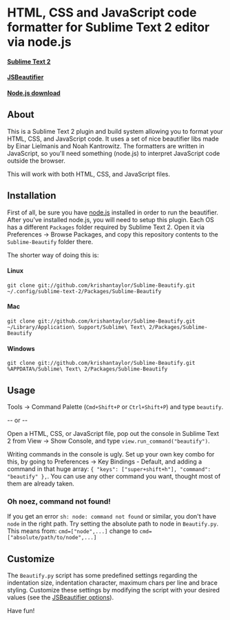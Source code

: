 # HTML, CSS and JavaScript code formatter for Sublime Text 2 editor via node.js
#### [Sublime Text 2](http://www.sublimetext.com/2)
#### [JSBeautifier](http://jsbeautifier.org/)
#### [Node.js download](http://nodejs.org/#download)

## About
This is a Sublime Text 2 plugin and build system allowing you to format your HTML, CSS, and JavaScript code. It uses a set of nice beautifier libs made by Einar Lielmanis and Noah Kantrowitz. The formatters are written in JavaScript, so you'll need something (node.js) to interpret JavaScript code outside the browser.

This will work with both HTML, CSS, and JavaScript files.

## Installation
First of all, be sure you have [node.js](http://nodejs.org/#download) installed in order to run the beautifier. After you've installed node.js, you will need to setup this plugin.
Each OS has a different `Packages` folder required by Sublime Text 2. Open it via Preferences -> Browse Packages, and copy this repository contents to the `Sublime-Beautify` folder there.

The shorter way of doing this is:
#### Linux
`git clone git://github.com/krishantaylor/Sublime-Beautify.git ~/.config/sublime-text-2/Packages/Sublime-Beautify`

#### Mac
`git clone git://github.com/krishantaylor/Sublime-Beautify.git ~/Library/Application\ Support/Sublime\ Text\ 2/Packages/Sublime-Beautify`

#### Windows
`git clone git://github.com/krishantaylor/Sublime-Beautify.git %APPDATA%/Sublime\ Text\ 2/Packages/Sublime-Beautify`


## Usage
Tools -> Command Palette (`Cmd+Shift+P` or `Ctrl+Shift+P`) and type `beautify`.

-- or --

Open a HTML, CSS, or JavaScript file, pop out the console in Sublime Text 2 from View -> Show Console, and type `view.run_command("beautify")`.

Writing commands in the console is ugly. Set up your own key combo for this, by going to Preferences -> Key Bindings - Default, and adding a command in that huge array: `{ "keys": ["super+shift+h"], "command": "beautify" },`. You can use any other command you want, thought most of them are already taken.

### Oh noez, command not found!
If you get an error `sh: node: command not found` or similar, you don't have `node` in the right path. Try setting the absolute path to node in `Beautify.py`.
This means from:
`cmd=["node",...]`
change to
`cmd=["absolute/path/to/node",...]`

## Customize
The `Beautify.py` script has some predefined settings regarding the indentation size, indentation character, maximum chars per line and brace styling. Customize these settings by modifying the script with your desired values (see the [JSBeautifier options](https://github.com/einars/js-beautify/blob/master/beautify-html.js)).

Have fun!
